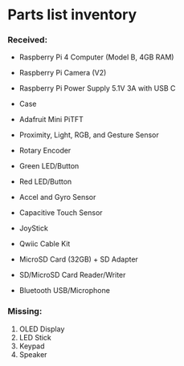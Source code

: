 # Parts list inventory

### Received:
* Raspberry Pi 4 Computer (Model B, 4GB RAM)
* Raspberry Pi Camera (V2)
* Raspberry Pi Power Supply 5.1V 3A with USB C
* Case
 
* Adafruit Mini PiTFT
* Proximity, Light, RGB, and Gesture Sensor
* Rotary Encoder
* Green LED/Button
* Red LED/Button
* Accel and Gyro Sensor
* Capacitive Touch Sensor
* JoyStick
* Qwiic Cable Kit
 
* MicroSD Card (32GB) + SD Adapter
* SD/MicroSD Card Reader/Writer
* Bluetooth USB/Microphone

### Missing:
1. OLED Display
1. LED Stick
1. Keypad
1. Speaker
